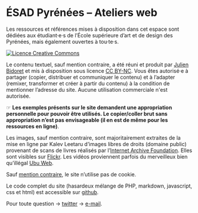 # ÉSAD Pyrénées – Ateliers web

Les ressources et références mises à disposition dans cet espace sont dédiées aux étudiant·e·s de l’École supérieure d’art et de design des Pyrénées, mais également ouvertes à tou·te·s.

<a rel="license" href="http://creativecommons.org/licenses/by-nc/4.0/"><img alt="Licence Creative Commons" style="border-width:0" src="https://i.creativecommons.org/l/by-nc/4.0/88x31.png" /></a>

Le contenu textuel, sauf mention contraire, a été réuni et produit par [Julien Bidoret](https://accentgrave.net/) et mis à disposition sous licence [CC BY-NC](https://creativecommons.org/licenses/by-nc/4.0/deed.fr). Vous êtes autorisé·e à partager (copier, distribuer et communiquer le contenu) et à l’adapter (remixer, transformer et créer à partir du contenu) à la condition de mentionner l’adresse du site. Aucune utilisation commerciale n'est autorisée.

☞ **Les exemples présents sur le site demandent une appropriation personnelle pour pouvoir être utilisés. Le copier/coller brut sans appropriation n’est pas envisageable (il en est de même pour les ressources en ligne)**.

Les images, sauf mention contraire, sont majoritairement extraites de la mise en ligne par Kalev Leetaru d’images libres de droits (domaine public) provenant de scans de livres réalisés par l’[Internet Archive Foundation](https://archive.org). Elles sont visibles sur [Flickr](https://www.flickr.com/photos/internetarchivebookimages/). Les vidéos proviennent parfois du merveilleux bien qu’illégal [Ubu Web](http://ubuweb.com/).

Sauf [mention contraire](/web/pages/exemples/cookie-nav/), le site n’utilise pas de cookie.

Le code complet du site (hasardeux mélange de PHP, markdown, javascript, css et html) est accessible sur [github](https://github.com/esapyrenees/ateliersweb/).

Pour toute question → [twitter](https://twitter.com/julienbidoret) → [e-mail](mailto:julien.bidoret@esad-pyrenees.fr).
